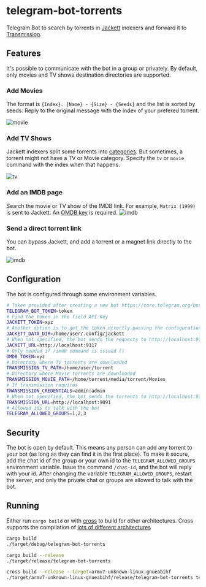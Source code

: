 # telegram-bot-torrents

Telegram Bot to search by torrents in [Jackett](https://github.com/Jackett/Jackett) indexers and forward it to [Transmission](https://transmissionbt.com/).

## Features

It's possible to communicate with the bot in a group or privately.
By default, only movies and TV shows destination directories are supported.

### Add Movies
The format is `{Index}. {Name} - {Size} - {Seeds}` and the list is sorted by seeds.
Reply to the original message with the index of your prefered torrent.

![movie](./doc/movie-search.png)

### Add TV Shows
Jackett indexers split some torrents into [categories](https://github.com/Jackett/Jackett/wiki/Jackett-Categories).
But sometimes, a torrent might not have a TV or Movie category.
Specify the `tv` or `movie` command with the index when that happens.

![tv](./doc/tv-search.png)

### Add an IMDB page
Search the movie or TV show of the IMDB link. For example, `Matrix (1999)` is sent to Jackett.
An [OMDB key](http://www.omdbapi.com/apikey.aspx) is required.
![imdb](./doc/movie-imdb.png)

### Send a direct torrent link

You can bypass Jackett, and add a torrent or a magnet link directly to the bot.

![imdb](./doc/manual-torrent.png)

## Configuration
The bot is configured through some environment variables.

``` bash
# Token provided after creating a new bot https://core.telegram.org/bots#creating-a-new-bot
TELEGRAM_BOT_TOKEN=token
# Find the token in the field API Key
JACKETT_TOKEN=xyz
# Another option is to get the token directly passing the configuration folder
JACKETT_DATA_DIR=/home/user/.config/jackett
# When not specified, the bot sends the requests to http://localhost:9117
JACKETT_URL=http://localhost:9117
# Only needed if /imdb command is issued ()
OMDB_TOKEN=xyz
# Directory where TV torrents are downloaded
TRANSMISSION_TV_PATH=/home/user/torrent
# Directory where Movie torrents are downloaded
TRANSMISSION_MOVIE_PATH=/home/torrent/media/torrent/Movies
# If transmission requires
TRANSMISSION_CREDENTIALS=admin:admin
# When not specified, the bot sends the torrents to http://localhost:9117
TRANSMISSION_URL=http://localhost:9091
# Allowed ids to talk with the bot
TELEGRAM_ALLOWED_GROUPS=1,2,3
```


## Security
The bot is open by default. This means any person can add any torrent to your bot (as long as they can find it in the first place).
To make it secure, add the chat id of the group or your own id to the  `TELEGRAM_ALLOWED_GROUPS` environment variable.
Issue the command `/chat-id`, and the bot will reply with your id.
After changing the variable `TELEGRAM_ALLOWED_GROUPS`, restart the server, and only the private chat or groups are allowed to talk with the bot.

## Running
Either run `cargo build` or with [cross](https://github.com/rust-embedded/cross) to build for other architectures.
Cross supports the compilation of [lots of different architectures](https://github.com/rust-embedded/cross#supported-targets)

``` bash
cargo build
./target/debug/telegram-bot-torrents

cargo build --release
./target/release/telegram-bot-torrents

cross build --release --target=armv7-unknown-linux-gnueabihf
./target/armv7-unknown-linux-gnueabihf/release/telegram-bot-torrents telegram-bot-torrents.linux.armv7
```
